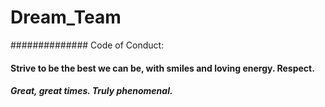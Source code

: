 # Dream_Team
############## Code of Conduct: 

#### Strive to be the best we can be, with smiles and loving energy. Respect. 

##### Great, great times. Truly phenomenal.
